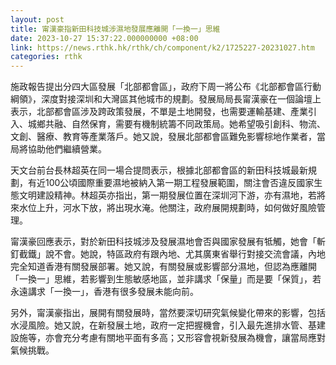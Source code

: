 ```yaml
---
layout: post
title: 甯漢豪指新田科技城涉濕地發展應離開「一換一」思維
date: 2023-10-27 15:37:22.000000000 +08:00
link: https://news.rthk.hk/rthk/ch/component/k2/1725227-20231027.htm
categories: rthk
---
```


施政報告提出分四大區發展「北部都會區」，政府下周一將公布《北部都會區行動綱領》，深度對接深圳和大灣區其他城市的規劃。發展局局長甯漢豪在一個論壇上表示，北部都會區涉及跨政策發展，不單是土地開發，也需要運輸基建、產業引入、城鄉共融、自然保育，需要有機制統籌不同政策局。她希望吸引創科、物流、文創、醫療、教育等產業落戶。她又說，發展北部都會區難免影響棕地作業者，當局將協助他們繼續營業。 

天文台前台長林超英在同一場合提問表示，根據北部都會區的新田科技城最新規劃，有近100公頃國際重要濕地被納入第一期工程發展範圍，關注會否違反國家生態文明建設精神。林超英亦指出，第一期發展位置在深圳河下游，亦有濕地，若將來水位上升，河水下放，將出現水淹。他關注，政府展開規劃時，如何做好風險管理。

甯漢豪回應表示，對於新田科技城涉及發展濕地會否與國家發展有牴觸，她會「斬釘截鐵」說不會。她說，特區政府有跟內地、尤其廣東省舉行對接交流會議，內地完全知道香港有關發展部署。她又說，有關發展或影響部分濕地，但認為應離開「一換一」思維，若影響到生態敏感地區，並非講求「保量」而是要「保質」，若永遠講求「一換一」，香港有很多發展未能向前。

另外，甯漢豪指出，展開有關發展時，當然要深切研究氣候變化帶來的影響，包括水浸風險。她又說，在新發展土地，政府一定把握機會，引入最先進排水管、基建設施等，亦會充分考慮有關地平面有多高；又形容會視新發展為機會，讓當局應對氣候挑戰。
